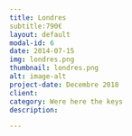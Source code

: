 ```yaml
---
title: Londres
subtitle:790€
layout: default
modal-id: 6
date: 2014-07-15
img: londres.png
thumbnail: londres.png
alt: image-alt
project-date: Decembre 2018
client: 
category: Were here the keys
description: 

---
```

